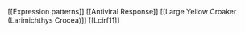 [[Expression patterns]]
[[Antiviral Response]]
[[Large Yellow Croaker (Larimichthys Crocea)]]
[[Lcirf11]]
